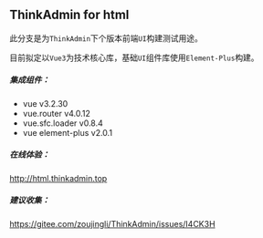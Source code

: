 ## ThinkAdmin for html

此分支是为`ThinkAdmin`下个版本前端`UI`构建测试用途。

目前拟定以`Vue3`为技术核心库，基础`UI`组件库使用`Element-Plus`构建。

##### **集成组件：**

* vue v3.2.30
* vue.router v4.0.12
* vue.sfc.loader v0.8.4
* vue element-plus v2.0.1

##### **在线体验：**

http://html.thinkadmin.top

##### **建议收集：**

https://gitee.com/zoujingli/ThinkAdmin/issues/I4CK3H
